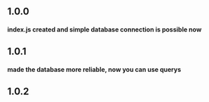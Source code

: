 ## 1.0.0
#### index.js created and simple database connection is possible now
## 1.0.1 
#### made the database more reliable, now you can use querys
## 1.0.2
